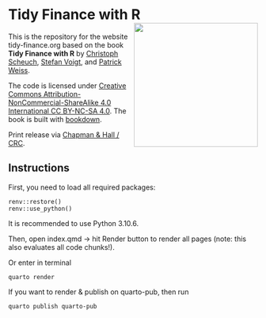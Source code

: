 # Tidy Finance with R [<img class="logo" src="https://www.tidy-finance.org/cover.jpg" align="right" style="width:250px;" />](https://www.tidy-finance.org)

This is the repository for the website tidy-finance.org based on the
 book **Tidy Finance with R** by [Christoph Scheuch](https://christophscheuch.github.io?utm_source=tidy-finance-repo), [Stefan Voigt](https://voigtstefan.me?utm_source=tidy-finance-repo), and [Patrick Weiss](https://sites.google.com/view/patrick-weiss?utm_source=tidy-finance-repo). 

The code is licensed under [Creative Commons Attribution-NonCommercial-ShareAlike 4.0 International CC BY-NC-SA 4.0](https://creativecommons.org/licenses/by-nc-sa/4.0/). The book is built with [bookdown](https://bookdown.org/).

Print release via [Chapman & Hall / CRC](https://www.routledge.com/go/chapman-hall?utm_source=tidy-finance.org).

## Instructions 

First, you need to load all required packages: 

```
renv::restore()
renv::use_python()
```
It is recommended to use Python 3.10.6.

Then, open index.qmd -> hit Render button to render all pages (note: this also evaluates all code chunks!).

Or enter in terminal 

```
quarto render
```

If you want to render & publish on quarto-pub, then run

```
quarto publish quarto-pub
```
